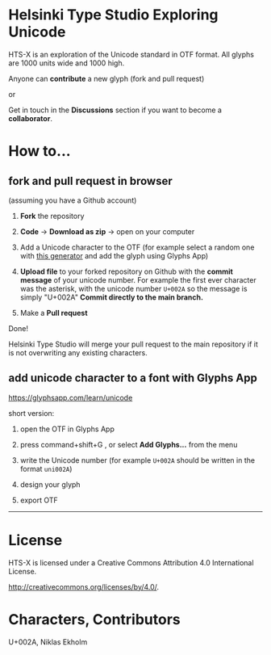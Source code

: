 # Helsinki Type Studio Exploring Unicode

HTS-X is an exploration of the Unicode standard in OTF format.
All glyphs are 1000 units wide and 1000 high.

Anyone can **contribute** a new glyph (fork and pull request)

or

Get in touch in the **Discussions** section if you want to become a **collaborator**.

# How to...

## fork and pull request in browser

(assuming you have a Github account)

1. **Fork** the repository

2. **Code** -> **Download as zip** -> open on your computer

3. Add a Unicode character to the OTF (for example select a random one with [this generator](https://onlineunicodetools.com/generate-random-unicode) and add the glyph using Glyphs App)

4. **Upload file** to your forked repository on Github with the **commit message** of your unicode number. For example the first ever character was the asterisk, with the unicode number `U+002A` so the message is simply "U+002A" **Commit directly to the main branch.**

5. Make a **Pull request**

Done!

Helsinki Type Studio will merge your pull request to the main repository if it is not overwriting any existing characters.

## add unicode character to a font with Glyphs App

https://glyphsapp.com/learn/unicode

short version:

1. open the OTF in Glyphs App

2. press command+shift+G , or select **Add Glyphs...** from the menu

3. write the Unicode number (for example `U+002A` should be written in the format `uni002A`)

4. design your glyph

5. export OTF


---


# License

HTS-X is licensed under a
Creative Commons Attribution 4.0 International License.

<http://creativecommons.org/licenses/by/4.0/>.


# Characters, Contributors

U+002A, Niklas Ekholm
